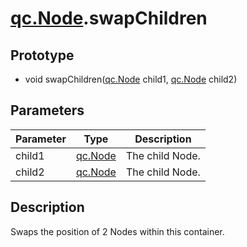 # [qc.Node](CNode.md).swapChildren

## Prototype
* void swapChildren([qc.Node](CNode.md) child1, [qc.Node](CNode.md) child2)

## Parameters
| Parameter | Type | Description |
| --------- | --------- | --------- |
| child1 | [qc.Node](CNode.md) | The child Node. |
| child2 | [qc.Node](CNode.md) | The child Node. |

## Description
Swaps the position of 2 Nodes within this container.
